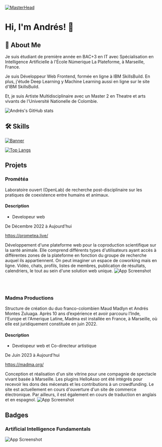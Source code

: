 <!--
**andres-montes-zuluaga/andres-montes-zuluaga** is a ✨ _special_ ✨ repository because its `README.md` (this file) appears on your GitHub profile.

Here are some ideas to get you started:

- 🔭 I’m currently working on Prométéa.live and madma.org
- 🌱 I’m currently learning AI with SkilBuilds IBM's site and IT with La Plateforme_ at Marseille, France
- 👯 I’m looking to collaborate on ...
- 🤔 I’m looking for help with ...
- 💬 Ask me about ...
- 📫 How to reach me: ...
- 😄 Pronouns: ...
- ⚡ Fun fact: ...
-->
[![MasterHead](https://res.cloudinary.com/dkjkt0mba/image/upload/f_auto,q_auto/v1/github/odap8itrtlsweom6o6f9)](https://github.com/andres-montes-zuluaga)
# Hi, I'm Andrés! 👋


## 🚀 About Me
Je suis étudiant de première année en BAC+3 en IT avec Spécialisation en Intelligence Artificielle à l'École Númerique La Plateforme, à Marseille, France.

Je suis Développeur Web Frontend, formée en ligne à IBM SkillsBuild. En plus, j'étude Deep Learning y Machine Learning aussi en ligne sur le site d'IBM SkillsBuild.

Et, je suis Artiste Multidisciplinaire avec un Master 2 en Theatre et arts vivants de l'Université Nationelle de Colombie.

![Andrés's GitHub stats](https://github-readme-stats.vercel.app/api?username=andres-montes-zuluaga&show_icons=true&theme=radical)

## 🛠 Skills
[![Banner](https://res.cloudinary.com/dkjkt0mba/image/upload/v1731943344/github/oqmv9l18gzawk2vx86xa.png)](https://github.com/andres-montes-zuluaga)

[![Top Langs](https://github-readme-stats.vercel.app/api/top-langs/?username=andres-montes-zuluaga&layout=compact)](https://github.com/anuraghazra/github-readme-stats)


## Projets

### Prométéa
Laboratoire ouvert (OpenLab) de recherche post-disciplinaire sur les pratiques de coexistence entre humains et animaux.

#### Description
- Developeur web

De Décembre 2022 à Aujourd'hui

https://prometea.live/

Développement d'une plateforme web pour la coproduction scientifique sur la santé animale. Elle comprend différents types d'utilisateurs ayant accès à différentes zones de la plateforme en fonction du groupe de recherche auquel ils appartiennent. On peut imaginer un espace de coworking mais en ligne. Vidéo, chats, profils, listes de membres, publication de résultats, calendriers, le tout au sein d'une solution web unique.
![App Screenshot](https://res.cloudinary.com/dkjkt0mba/image/upload/f_auto,q_auto/v1/github/o2g3ffi8pp3scuhaxzaq)

<br>
<br>

### Madma Productions
Structure de création du duo franco-colombien Maud Madlyn et Andrés Montes Zuluaga. Après 10 ans d’expérience et avoir parcouru l’Inde, l'Europe et l'Amerique Latine, Madma est installée en France, à Marseille, où elle est juridiquement constituée en juin 2022.

#### Description
- Developeur web et Co-directeur artistique

De Juin 2023 à Aujourd'hui

https://madma.org/

Conception et réalisation d'un site vitrine pour une compagnie de spectacle vivant basée à Marseille.
Les plugins HelloAsso ont été intégrés pour recevoir les dons des mécenats et les contributions à un crowdfunding.
Le site est actuellement en cours d'ouverture d'un site de commerce électronique. Par ailleurs, il est également en cours de traduction en anglais et en espagnol.
![App Screenshot](https://res.cloudinary.com/dkjkt0mba/image/upload/f_auto,q_auto/v1/github/ghjhpohnphh74rfap1dx)

## Badges

### Artificial Intelligence Fundamentals
![App Screenshot](https://skills.yourlearning.ibm.com/credential/CREDLY-29bdaec3-af04-458e-a70e-2e6fa78c5dd5)
